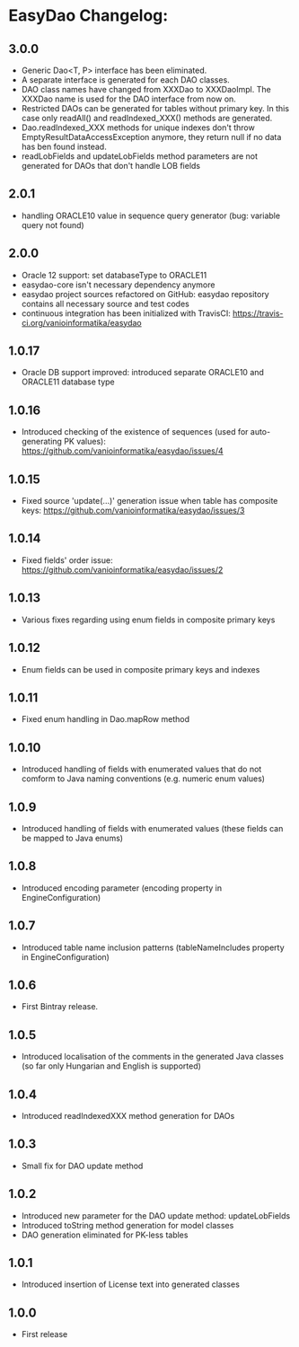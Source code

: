 # EasyDao Changelog:

## 3.0.0

* Generic Dao<T, P> interface has been eliminated.
* A separate interface is generated for each DAO classes.
* DAO class names have changed from XXXDao to XXXDaoImpl. The XXXDao name is used for the DAO interface from now on.
* Restricted DAOs can be generated for tables without primary key. In this case only readAll() and readIndexed_XXX() methods are generated.
* Dao.readIndexed_XXX methods for unique indexes don't throw EmptyResultDataAccessException anymore, they return null if no data has ben found instead.
* readLobFields and updateLobFields method parameters are not generated for DAOs that don't handle LOB fields

## 2.0.1

* handling ORACLE10 value in sequence query generator (bug: variable query not found)

## 2.0.0

* Oracle 12 support: set databaseType to ORACLE11
* easydao-core isn't necessary dependency anymore
* easydao project sources refactored on GitHub: easydao repository contains all necessary source and test codes
* continuous integration has been initialized with TravisCI: https://travis-ci.org/vanioinformatika/easydao

## 1.0.17

* Oracle DB support improved: introduced separate ORACLE10 and ORACLE11 database type

## 1.0.16

* Introduced checking of the existence of sequences (used for auto-generating PK values): https://github.com/vanioinformatika/easydao/issues/4

## 1.0.15

* Fixed source 'update(...)' generation issue when table has composite keys: https://github.com/vanioinformatika/easydao/issues/3

## 1.0.14

* Fixed fields' order issue: https://github.com/vanioinformatika/easydao/issues/2

## 1.0.13

* Various fixes regarding using enum fields in composite primary keys

## 1.0.12

* Enum fields can be used in composite primary keys and indexes

## 1.0.11

* Fixed enum handling in Dao.mapRow method

## 1.0.10

* Introduced handling of fields with enumerated values that do not comform to Java naming conventions (e.g. numeric enum values)

## 1.0.9

* Introduced handling of fields with enumerated values (these fields can be mapped to Java enums)

## 1.0.8

* Introduced encoding parameter (encoding property in EngineConfiguration)

## 1.0.7

* Introduced table name inclusion patterns (tableNameIncludes property in EngineConfiguration)

## 1.0.6

* First Bintray release.

## 1.0.5

* Introduced localisation of the comments in the generated Java classes (so far only Hungarian and English is supported)

## 1.0.4

* Introduced readIndexedXXX method generation for DAOs

## 1.0.3

* Small fix for DAO update method

## 1.0.2

* Introduced new parameter for the DAO update method: updateLobFields  
* Introduced toString method generation for model classes  
* DAO generation eliminated for PK-less tables

## 1.0.1

* Introduced insertion of License text into generated classes

## 1.0.0

* First release
